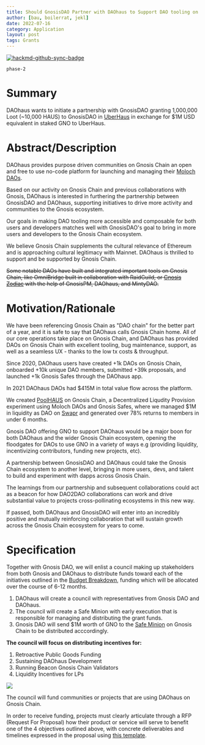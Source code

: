 ```yaml
---
title: Should GnosisDAO Partner with DAOhaus to Support DAO tooling on Gnosis Chain?
author: [bau, boilerrat, jekl]
date: 2022-07-16
category: Application
layout: post
tags: Grants
---
```


[![hackmd-github-sync-badge](https://hackmd.io/gguUGkaRSJ6JgdBKsFEw5Q/badge)](https://hackmd.io/gguUGkaRSJ6JgdBKsFEw5Q)

`phase-2`

# Summary

DAOhaus wants to initiate a partnership with GnosisDAO granting 1,000,000 Loot (~10,000 HAUS) to GnosisDAO in [UberHaus](https://app.daohaus.club/dao/0x64/0x0179fe4758fbec1124995a0cee7b1e713d34bc36) in exchange for $1M USD equivalent in staked GNO to UberHaus.

# Abstract/Description

DAOhaus provides purpose driven communities on Gnosis Chain an open and free to use no-code platform for launching and managing their [Moloch DAOs](https://twitter.com/nowdaoit/status/1521542721948708864?s=20&t=oNs90kv7rIWWe20UYfOCyA). 

Based on our activity on Gnosis Chain and previous collaborations with Gnosis, DAOhaus is interested in furthering the partnership between GnosisDAO and DAOhaus, supporting initiatives to drive more activity and communities to the Gnosis ecosystem.

Our goals in making DAO tooling more accessible and composable for both users and developers matches well with GnosisDAO's goal to bring in more users and developers to the Gnosis Chain ecosystem.

We believe Gnosis Chain supplements the cultural relevance of Ethereum and is approaching cultural legitimacy with Mainnet. DAOhaus is thrilled to support and be supported by Gnosis Chain.

~~Some notable DAOs have built and integrated important tools on Gnosis Chain, like OmniBridge built in collaboration with RaidGuild, or [Gnosis Zodiac](https://daohaus.substack.com/p/-daohaus-adopts-zodiac-to-enable?r=n395&utm_campaign=post&utm_medium=web&utm_source=copy&s=w) with the help of GnosisPM, DAOhaus, and MintyDAO.~~ 

# Motivation/Rationale

We have been referencing Gnosis Chain as "DAO chain" for the better part of a year, and it is safe to say that DAOhaus calls Gnosis Chain home. All of our core operations take place on Gnosis Chain, and DAOhaus has provided DAOs on Gnosis Chain with excellent tooling, bug maintenance, support, as well as a seamless UX - thanks to the low tx costs & throughput.

Since 2020, DAOhaus users have created  +1k DAOs on Gnosis Chain, onboarded +10k unique DAO members, submitted +39k proposals, and launched +1k Gnosis Safes through the DAOhaus app. 

In 2021 DAOhaus DAOs had $415M in total value flow across the platform. 

We created [PoolHAUS](https://medium.com/daohaus-club/poolhaus-and-decentralised-liquidity-provision-ced87ffe656) on Gnosis Chain, a Decentralized Liqudity Provision experiment using Moloch DAOs and Gnosis Safes, where we managed $1M in liquidity as DAO on [Swapr](https://swapr.eth.link/) and generated over 78% returns to members in under 6 months.

Gnosis DAO offering GNO to support DAOhaus would be a major boon for both DAOhaus and the wider Gnosis Chain ecosystem, opening the floodgates for DAOs to use GNO in a variety of ways e.g (providing liquidity, incentivizing contributors, funding new projects, etc).

A partnership between GnosisDAO and DAOhaus could take the Gnosis Chain ecosystem to another level, bringing in more users, devs, and talent to build and experiment with dapps across Gnosis Chain. 

The learnings from our partnership and subsequent collaborations could act as a beacon for how DAO2DAO collaborations can work and drive substantial value to projects cross-pollinating ecosystems in this new way. 

If passed, both DAOhaus and GnosisDAO will enter into an incredibly positive and mutually reinforcing collaboration that will sustain growth across the Gnosis Chain ecosystem for years to come. 

# Specification

Together with Gnosis DAO, we will enlist a council making up stakeholders from both Gnosis and DAOhaus to distribute funds toward each of the initiatives outlined in the [Budget Breakdown](https://docs.google.com/spreadsheets/d/1vYvmuKLHJryvXdtnw5MVUeFoWcfMiNEEqBrA-u19E-4/edit#gid=0), funding which will be allocated over the course of 6-12 months.

1. DAOhaus will create a council with representatives from Gnosis DAO and DAOhaus.
2. The council will create a Safe Minion with early execution that is responsible for managing and distributing the grant funds.
3. Gnosis DAO will send $1M worth of GNO to the [Safe Minion]() on Gnosis Chain to be distributed acccordingly.

**The council will focus on distributing incentives for:**

1. Retroactive Public Goods Funding 	
2. Sustaining DAOhaus Development
3. Running Beacon Gnosis Chain Validators
4. Liquidity Incentives for LPs	

![](https://i.imgur.com/rhKNjra.png)	

The council will fund communities or projects that are using DAOhaus on Gnosis Chain. 

In order to receive funding, projects must clearly articulate through a RFP (Request For Proposal) how their product or service will serve to benefit one of the 4 objectives outlined above, with concrete deliverables and timelines expressed in the proposal using [this template](https://hackmd.io/TMrV7ad-RMCtQ5xkKOnKhQ?view).

